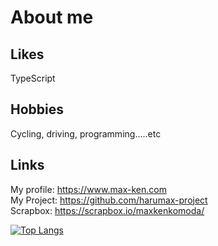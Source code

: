 # About me

## Likes
TypeScript

## Hobbies
Cycling, driving, programming.....etc

## Links
My profile: https://www.max-ken.com</br>
My Project: https://github.com/harumax-project</br>
Scrapbox: https://scrapbox.io/maxkenkomoda/ 


[![Top Langs](https://github-readme-stats.vercel.app/api/top-langs/?username=maxkenkomoda&layout=compact&theme=onedark
)](https://github.com/anuraghazra/github-readme-stats)
